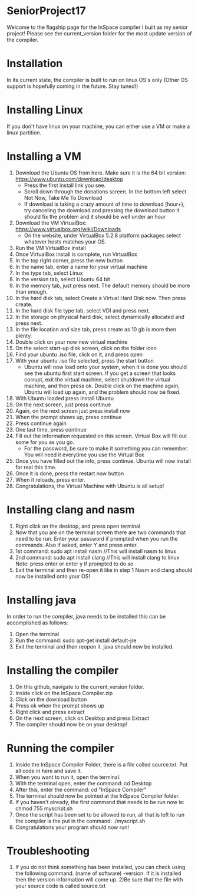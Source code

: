 # SeniorProject17
Welcome to the flagship page for the InSpace compiler I built as my senior project! Please see the current_version folder for the most update version of the compiler.

# Installation
In its current state, the compiler is built to run on linux OS's only (Other OS support is hopefully coming in the future. Stay tuned!)

# Installing Linux
If you don't have linux on your machine, you can either use a VM or make a linux partition.

# Installing a VM
1) Download the Ubuntu OS from here. Make sure it is the 64 bit version: https://www.ubuntu.com/download/desktop
   - Press the first install link you see.
   - Scroll down through the donations screen. In the bottom left select Not Now, Take Me To Download
   - If download is taking a crazy amount of time to download (hour+), try canceling the download and pressing the download button
   it should fix the problem and it should be well under an hour
2) Download the VM VirtualBox: https://www.virtualbox.org/wiki/Downloads
   - On the website, under VirtualBox 5.2.8 platform packages select whatever hosts matches your OS.
3) Run the VM VirtualBox install
4) Once VirtualBox install is complete, run VirtualBox
5) In the top right corner, press the new button
6) In the name tab, enter a name for your virtual machine
7) In the type tab, select Linux
8) In the version tab, select Ubuntu 64 bit
9) In the memory tab, just press next. The default memory should be more than enough.
10) In the hard disk tab, select Create a Virtual Hard Disk now. Then press create.
11) In the hard disk file type tab, select VDI and press next.
12) In the storage on physical hard disk, select dynamically allocated and press next.
13) In the file location and size tab, press create as 10 gb is more then plenty.
14) Double click on your now new virtual machine
15) On the select start-up disk screen, click on the folder icon
16) Find your ubuntu .iso file, click on it, and press open
17) With your ubuntu .iso file selected, press the start button
    - Ubuntu will now load onto your system, when it is done you should see the ubuntu first start screen.
    If you get a screen that looks corrupt, exit the virtual machine, select shutdown the virtual machine, and then press ok.
    Double click on the machine again, Ubuntu will load up again, and the problem should now be fixed.
18) With Ubuntu loaded press install Ubuntu
19) On the next screen, just press continue
20) Again, on the next screen just press install now
21) When the prompt shows up, press continue
22) Press continue again
23) One last time, press continue
24) Fill out the information requested on this screen. Virtual Box will fill out some for you as you go.
    - For the password, be sure to make it something you can remember. You will need it everytime you use the Virtual Box
25) Once you have filled out the info, press continue. Ubuntu will now install for real this time.
26) Once it is done, press the restart now button
27) When it reloads, press enter.
28) Congratulations, the Virtual Machine with Ubuntu is all setup!

 
# Installing clang and nasm
1) Right click on the desktop, and press open terminal
2) Now that you are on the terminal screen there are two commands that need to be run. Enter your password if prompted when you run the commands. Also if asked, enter Y and press enter.
3) 1st command: sudo apt install nasm //This will install nasm to linux
4) 2nd command: sudo apt install clang //This will install clang to linux
Note: press enter or enter y if prompted to do so
5) Exit the terminal and then re-open it like in step 1
Nasm and clang should now be installed onto your OS!

# Installing java
In order to run the compiler, java needs to be installed this can be accomplished as follows:
1) Open the terminal
2) Run the command: sudo apt-get install default-jre
3) Exit the terminal and then reopon it. java should now be installed. 

# Installing the compiler
1) On this github, navigate to the current_version folder.
2) Inside click on the InSpace Compiler.zip
3) Click on the download button
4) Press ok when the prompt shows up
5) Right click and press extract
6) On the next screen, click on Desktop and press Extract
7) The compiler should now be on your desktop!

# Running the compiler
1) Inside the InSpace Compiler Folder, there is a file called source.txt. Put all code in here and save it.
2) When you want to run it, open the terminal.
3) With the terminal open, enter the command: cd Desktop
4) After this, enter the command: cd "InSpace Compiler"
5) The terminal should now be pointed at the InSpace Compiler folder.
6) If you haven't already, the first command that needs to be run now is: chmod 755 myscript.sh
7) Once the script has been set to be allowed to run, all that is left to run the compiler is the put in the command: ./myscript.sh
8) Congratulations your program should now run!


# Troubleshooting
1) If you do not think something has been installed, you can check using the following command. (name of software) -version. If it is installed then the version information will come up.
2)Be sure that the file with your source code is called source.txt
